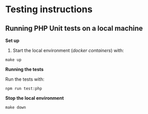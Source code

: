 # Testing instructions

## Running PHP Unit tests on a local machine

**Set up**

1. Start the local environment (_docker containers_) with:
```shell
make up
```

**Running the tests**

Run the tests with:
```shell
npm run test:php
```
**Stop the local environment**
```shell
make down
```
